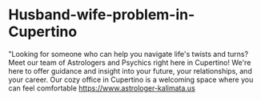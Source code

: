 # Husband-wife-problem-in-Cupertino
"Looking for someone who can help you navigate life's twists and turns? Meet our team of Astrologers and Psychics right here in Cupertino! We're here to offer guidance and insight into your future, your relationships, and your career. Our cozy office in Cupertino is a welcoming space where you can feel comfortable https://www.astrologer-kalimata.us
